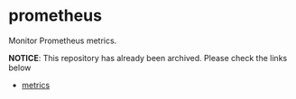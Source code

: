# prometheus
Monitor Prometheus metrics.

**NOTICE**: This repository has already been archived. Please check the links below

* [metrics](https://github.com/go-kratos/kratos/tree/main/contrib/metrics/prometheus)